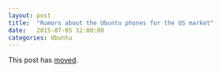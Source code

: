 ```yaml
---
layout: post
title:  "Rumors about the Ubuntu phones for the US market"
date:   2015-07-05 12:00:00
categories: Ubuntu
---
```


This post has [moved][newurl].

[newurl]: http://blog.lieberbiber.de/2015/07/05/rumors-about-the-ubuntu-phones-for-the-us-market/

